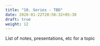 ```yaml
---
title: "10. Series - TBD"
date: 2020-01-22T20:58:32+05:30
draft: true
weight: 12
---
```


List of notes, presentations, etc for a topic
